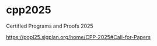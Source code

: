 # cpp2025
Certified Programs and Proofs 2025

https://popl25.sigplan.org/home/CPP-2025#Call-for-Papers

